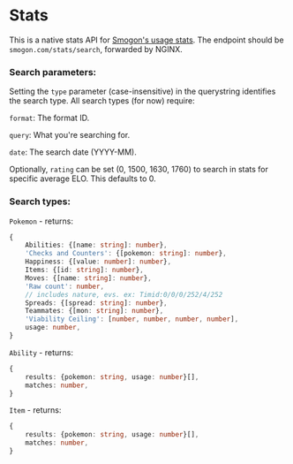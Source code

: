 # Stats
This is a native stats API for [Smogon's usage stats](https://smogon.com/stats).
The endpoint should be `smogon.com/stats/search`, forwarded by NGINX.

### Search parameters:
Setting the `type` parameter (case-insensitive) in the querystring identifies the search type.
All search types (for now) require: 

`format`: The format ID.

`query`: What you're searching for.

`date`: The search date (YYYY-MM).

Optionally, `rating` can be set (0, 1500, 1630, 1760) to search in stats for specific average ELO. This defaults to 0.

### Search types:
`Pokemon` - returns:
```ts
{
    Abilities: {[name: string]: number},
    'Checks and Counters': {[pokemon: string]: number},
    Happiness: {[value: number]: number},
    Items: {[id: string]: number},
    Moves: {[name: string]: number},
    'Raw count': number,
    // includes nature, evs. ex: Timid:0/0/0/252/4/252
    Spreads: {[spread: string]: number},
    Teammates: {[mon: string]: number},
    'Viability Ceiling': [number, number, number, number],
    usage: number,
}
```

`Ability` - returns: 
```ts
{
    results: {pokemon: string, usage: number}[],
    matches: number,
}

```

`Item` - returns:
```ts
{
    results: {pokemon: string, usage: number}[],
    matches: number,
}

```


